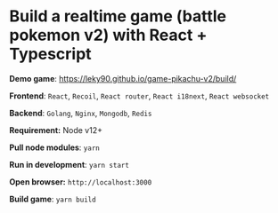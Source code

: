 
# Build a realtime game (battle pokemon v2) with React + Typescript

**Demo game**: https://leky90.github.io/game-pikachu-v2/build/

**Frontend**: `React`, `Recoil`, `React router`, `React i18next`, `React websocket`

**Backend**: `Golang`, `Nginx`, `Mongodb`, `Redis`

**Requirement:** Node v12+

**Pull node modules**: `yarn`

**Run in development**: `yarn start`

**Open browser:** `http://localhost:3000`

**Build game**: `yarn build`
